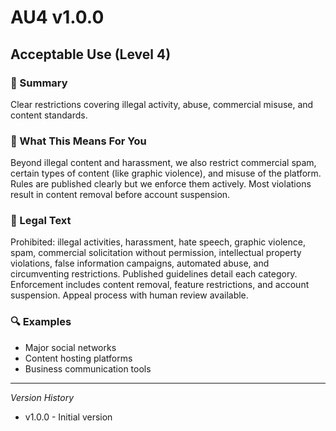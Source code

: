 # AU4 v1.0.0

## Acceptable Use (Level 4)

### 📌 Summary
Clear restrictions covering illegal activity, abuse, commercial misuse, and content standards.

### 👤 What This Means For You
Beyond illegal content and harassment, we also restrict commercial spam, certain types of content (like graphic violence), and misuse of the platform. Rules are published clearly but we enforce them actively. Most violations result in content removal before account suspension.

### 📜 Legal Text
Prohibited: illegal activities, harassment, hate speech, graphic violence, spam, commercial solicitation without permission, intellectual property violations, false information campaigns, automated abuse, and circumventing restrictions. Published guidelines detail each category. Enforcement includes content removal, feature restrictions, and account suspension. Appeal process with human review available.

### 🔍 Examples
- Major social networks
- Content hosting platforms
- Business communication tools

---
*Version History*
- v1.0.0 - Initial version